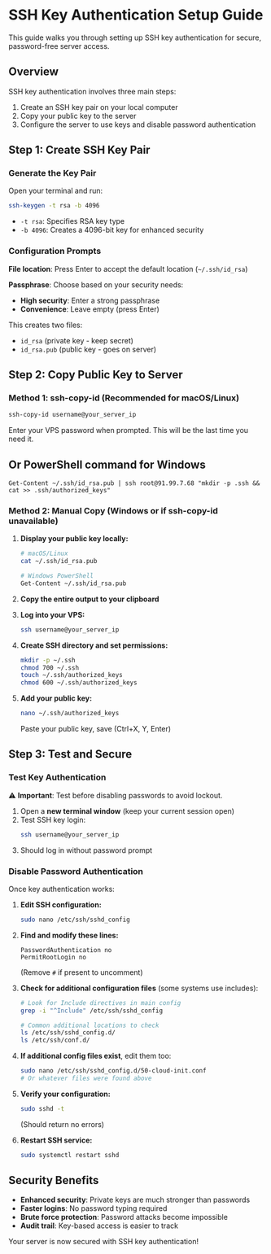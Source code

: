 # SSH Key Authentication Setup Guide

This guide walks you through setting up SSH key authentication for secure, password-free server access.

## Overview

SSH key authentication involves three main steps:
1. Create an SSH key pair on your local computer
2. Copy your public key to the server
3. Configure the server to use keys and disable password authentication

## Step 1: Create SSH Key Pair

### Generate the Key Pair

Open your terminal and run:

```bash
ssh-keygen -t rsa -b 4096
```

- `-t rsa`: Specifies RSA key type
- `-b 4096`: Creates a 4096-bit key for enhanced security

### Configuration Prompts

**File location**: Press Enter to accept the default location (`~/.ssh/id_rsa`)

**Passphrase**: Choose based on your security needs:
- **High security**: Enter a strong passphrase
- **Convenience**: Leave empty (press Enter)

This creates two files:
- `id_rsa` (private key - keep secret)
- `id_rsa.pub` (public key - goes on server)

## Step 2: Copy Public Key to Server

### Method 1: ssh-copy-id (Recommended for macOS/Linux)

```bash
ssh-copy-id username@your_server_ip
```

Enter your VPS password when prompted. This will be the last time you need it.

## Or PowerShell command for Windows

```
Get-Content ~/.ssh/id_rsa.pub | ssh root@91.99.7.68 "mkdir -p .ssh && cat >> .ssh/authorized_keys"
```

### Method 2: Manual Copy (Windows or if ssh-copy-id unavailable)

1. **Display your public key locally:**
   ```bash
   # macOS/Linux
   cat ~/.ssh/id_rsa.pub
   
   # Windows PowerShell
   Get-Content ~/.ssh/id_rsa.pub
   ```

2. **Copy the entire output to your clipboard**

3. **Log into your VPS:**
   ```bash
   ssh username@your_server_ip
   ```

4. **Create SSH directory and set permissions:**
   ```bash
   mkdir -p ~/.ssh
   chmod 700 ~/.ssh
   touch ~/.ssh/authorized_keys
   chmod 600 ~/.ssh/authorized_keys
   ```

5. **Add your public key:**
   ```bash
   nano ~/.ssh/authorized_keys
   ```
   Paste your public key, save (Ctrl+X, Y, Enter)

## Step 3: Test and Secure

### Test Key Authentication

⚠️ **Important**: Test before disabling passwords to avoid lockout.

1. Open a **new terminal window** (keep your current session open)
2. Test SSH key login:
   ```bash
   ssh username@your_server_ip
   ```
3. Should log in without password prompt

### Disable Password Authentication

Once key authentication works:

1. **Edit SSH configuration:**
   ```bash
   sudo nano /etc/ssh/sshd_config
   ```

2. **Find and modify these lines:**
   ```
   PasswordAuthentication no
   PermitRootLogin no
   ```
   (Remove `#` if present to uncomment)

3. **Check for additional configuration files** (some systems use includes):
   ```bash
   # Look for Include directives in main config
   grep -i "^Include" /etc/ssh/sshd_config
   
   # Common additional locations to check
   ls /etc/ssh/sshd_config.d/
   ls /etc/ssh/conf.d/
   ```

4. **If additional config files exist**, edit them too:
   ```bash
   sudo nano /etc/ssh/sshd_config.d/50-cloud-init.conf
   # Or whatever files were found above
   ```

5. **Verify your configuration:**
   ```bash
   sudo sshd -t
   ```
   (Should return no errors)

6. **Restart SSH service:**
   ```bash
   sudo systemctl restart sshd
   ```

## Security Benefits

- **Enhanced security**: Private keys are much stronger than passwords
- **Faster logins**: No password typing required
- **Brute force protection**: Password attacks become impossible
- **Audit trail**: Key-based access is easier to track

Your server is now secured with SSH key authentication!
